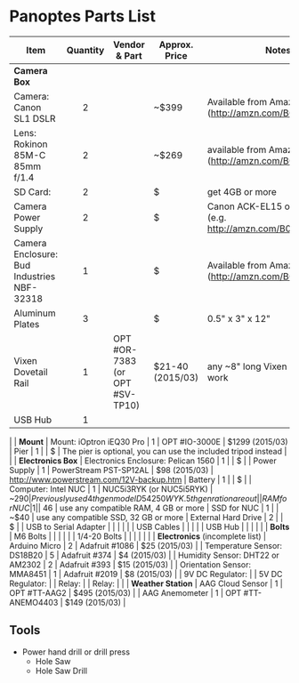 # Panoptes Parts List


| Item | Quantity | Vendor & Part | Approx. Price | Notes
|---|:---:|---|---|---
| __Camera Box__
| Camera: Canon SL1 DSLR  | 2  | | ~$399 | Available from Amazon (http://amzn.com/B00BW6LXHA)
| Lens: Rokinon 85M-C 85mm f/1.4 | 2 | | ~$269 | available from Amazon (http://amzn.com/B0025EWXEU)
| SD Card: | 2 | | $ | get 4GB or more
| Camera Power Supply  | 2 | | $ | Canon ACK-EL15 or equivalent (e.g. http://amzn.com/B00F5VMIQS)
| Camera Enclosure: Bud Industries NBF-32318 |  1 |  | $ | Available from Amazon (http://amzn.com/B005UPBOXW)
| Aluminum Plates | 3 | | $ | 0.5" x 3" x 12"
| Vixen Dovetail Rail | 1 | OPT #OR-7383 (or OPT #SV-TP10) | $21-40 (2015/03) | any ~8" long Vixen style rail will work
| USB Hub | 1 | |
|
| __Mount__
| Mount: iOptron iEQ30 Pro | 1 | OPT #IO-3000E | $1299 (2015/03)
| Pier | 1 | | $ | The pier is optional, you can use the included tripod instead |
|
| __Electronics Box__
| Electronics Enclosure: Pelican 1560 | 1 |  | $ | 
| Power Supply | 1 | PowerStream PST-SP12AL | $98 (2015/03) | http://www.powerstream.com/12V-backup.htm
| Battery |  1 | | $ |
| Computer: Intel NUC | 1 | NUC5i3RYK (or NUC5i5RYK) | ~$290 | Previously used 4th gen model D54250WYK.  5th genration are out | 
| RAM for NUC | 1 | | ~$46 | use any compatible RAM, 4 GB or more
| SSD for NUC | 1 | | ~$40 | use any compatible SSD, 32 GB or more
| External Hard Drive | 2 | | $ | 
| USB to Serial Adapter | | | | |
| USB Cables | | | |
| USB Hub | | | |
|
| __Bolts__
| M6 Bolts | | | | |
| 1/4-20 Bolts | | | | |
|
| __Electronics__ (incomplete list)
| Arduino Micro | 2 | Adafruit #1086 | $25 (2015/03) |
| Temperature Sensor: DS18B20 | 5 | Adafruit #374 | $4 (2015/03) | 
| Humidity Sensor: DHT22 or AM2302 | 2 | Adafruit #393 | $15 (2015/03) | 
| Orientation Sensor: MMA8451 | 1 | Adafruit #2019 | $8 (2015/03) | 
| 9V DC Regulator: | 
| 5V DC Regulator: |
| Relay: |
| Relay: | 
|
| __Weather Station__
| AAG Cloud Sensor | 1 | OPT #TT-AAG2 | $495 (2015/03) | 
| AAG Anemometer | 1 | OPT #TT-ANEMO4403 | $149 (2015/03) | 


## Tools


* Power hand drill or drill press
	* Hole Saw
	* Hole Saw Drill
